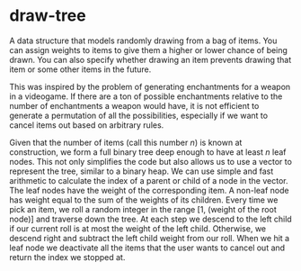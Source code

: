 # draw-tree

A data structure that models randomly drawing from a bag of items.
You can assign weights to items to give them a higher or lower chance of being drawn.
You can also specify whether drawing an item prevents drawing that item or some other items in the future.

This was inspired by the problem of generating enchantments for a weapon in a videogame.
If there are a ton of possible enchantments relative to the number of enchantments a weapon would have,
it is not efficient to generate a permutation of all the possibilities, especially if we want to cancel items out based on arbitrary rules.

Given that the number of items (call this number $n$) is known at construction, we form a full binary tree deep enough
to have at least $n$ leaf nodes. This not only simplifies the code but also allows us to use a vector to represent the tree,
similar to a binary heap. We can use simple and fast arithmetic to calculate the index of a parent or child of a node in the vector.
The leaf nodes have the weight of the corresponding item. A non-leaf node
has weight equal to the sum of the weights of its children. Every time we pick an item, we roll a random integer in the range
[1, (weight of the root node)] and traverse down the tree. At each step we descend to the left child if our current roll is at most the weight
of the left child. Otherwise, we descend right and subtract the left child weight from our roll. When we hit a leaf node we deactivate all the items that the user wants to cancel out
and return the index we stopped at.
